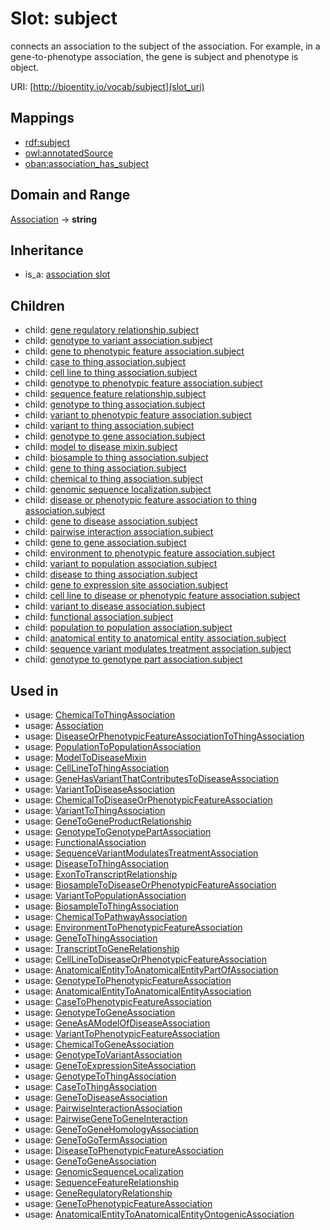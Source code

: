 # Slot: subject


connects an association to the subject of the association. For example, in a gene-to-phenotype association, the gene is subject and phenotype is object.

URI: [http://bioentity.io/vocab/subject](slot_uri)
## Mappings

 * [rdf:subject](http://purl.obolibrary.org/obo/rdf_subject)
 * [owl:annotatedSource](http://purl.obolibrary.org/obo/owl_annotatedSource)
 * [oban:association_has_subject](http://purl.obolibrary.org/obo/oban_association_has_subject)
## Domain and Range

[Association](Association.md) -> **string**
## Inheritance

 *  is_a: [association slot](association_slot.md)
## Children

 *  child: [gene regulatory relationship.subject](gene_regulatory_relationship_subject.md)
 *  child: [genotype to variant association.subject](genotype_to_variant_association_subject.md)
 *  child: [gene to phenotypic feature association.subject](gene_to_phenotypic_feature_association_subject.md)
 *  child: [case to thing association.subject](case_to_thing_association_subject.md)
 *  child: [cell line to thing association.subject](cell_line_to_thing_association_subject.md)
 *  child: [genotype to phenotypic feature association.subject](genotype_to_phenotypic_feature_association_subject.md)
 *  child: [sequence feature relationship.subject](sequence_feature_relationship_subject.md)
 *  child: [genotype to thing association.subject](genotype_to_thing_association_subject.md)
 *  child: [variant to phenotypic feature association.subject](variant_to_phenotypic_feature_association_subject.md)
 *  child: [variant to thing association.subject](variant_to_thing_association_subject.md)
 *  child: [genotype to gene association.subject](genotype_to_gene_association_subject.md)
 *  child: [model to disease mixin.subject](model_to_disease_mixin_subject.md)
 *  child: [biosample to thing association.subject](biosample_to_thing_association_subject.md)
 *  child: [gene to thing association.subject](gene_to_thing_association_subject.md)
 *  child: [chemical to thing association.subject](chemical_to_thing_association_subject.md)
 *  child: [genomic sequence localization.subject](genomic_sequence_localization_subject.md)
 *  child: [disease or phenotypic feature association to thing association.subject](disease_or_phenotypic_feature_association_to_thing_association_subject.md)
 *  child: [gene to disease association.subject](gene_to_disease_association_subject.md)
 *  child: [pairwise interaction association.subject](pairwise_interaction_association_subject.md)
 *  child: [gene to gene association.subject](gene_to_gene_association_subject.md)
 *  child: [environment to phenotypic feature association.subject](environment_to_phenotypic_feature_association_subject.md)
 *  child: [variant to population association.subject](variant_to_population_association_subject.md)
 *  child: [disease to thing association.subject](disease_to_thing_association_subject.md)
 *  child: [gene to expression site association.subject](gene_to_expression_site_association_subject.md)
 *  child: [cell line to disease or phenotypic feature association.subject](cell_line_to_disease_or_phenotypic_feature_association_subject.md)
 *  child: [variant to disease association.subject](variant_to_disease_association_subject.md)
 *  child: [functional association.subject](functional_association_subject.md)
 *  child: [population to population association.subject](population_to_population_association_subject.md)
 *  child: [anatomical entity to anatomical entity association.subject](anatomical_entity_to_anatomical_entity_association_subject.md)
 *  child: [sequence variant modulates treatment association.subject](sequence_variant_modulates_treatment_association_subject.md)
 *  child: [genotype to genotype part association.subject](genotype_to_genotype_part_association_subject.md)
## Used in

 *  usage: [ChemicalToThingAssociation](ChemicalToThingAssociation.md)
 *  usage: [Association](Association.md)
 *  usage: [DiseaseOrPhenotypicFeatureAssociationToThingAssociation](DiseaseOrPhenotypicFeatureAssociationToThingAssociation.md)
 *  usage: [PopulationToPopulationAssociation](PopulationToPopulationAssociation.md)
 *  usage: [ModelToDiseaseMixin](ModelToDiseaseMixin.md)
 *  usage: [CellLineToThingAssociation](CellLineToThingAssociation.md)
 *  usage: [GeneHasVariantThatContributesToDiseaseAssociation](GeneHasVariantThatContributesToDiseaseAssociation.md)
 *  usage: [VariantToDiseaseAssociation](VariantToDiseaseAssociation.md)
 *  usage: [ChemicalToDiseaseOrPhenotypicFeatureAssociation](ChemicalToDiseaseOrPhenotypicFeatureAssociation.md)
 *  usage: [VariantToThingAssociation](VariantToThingAssociation.md)
 *  usage: [GeneToGeneProductRelationship](GeneToGeneProductRelationship.md)
 *  usage: [GenotypeToGenotypePartAssociation](GenotypeToGenotypePartAssociation.md)
 *  usage: [FunctionalAssociation](FunctionalAssociation.md)
 *  usage: [SequenceVariantModulatesTreatmentAssociation](SequenceVariantModulatesTreatmentAssociation.md)
 *  usage: [DiseaseToThingAssociation](DiseaseToThingAssociation.md)
 *  usage: [ExonToTranscriptRelationship](ExonToTranscriptRelationship.md)
 *  usage: [BiosampleToDiseaseOrPhenotypicFeatureAssociation](BiosampleToDiseaseOrPhenotypicFeatureAssociation.md)
 *  usage: [VariantToPopulationAssociation](VariantToPopulationAssociation.md)
 *  usage: [BiosampleToThingAssociation](BiosampleToThingAssociation.md)
 *  usage: [ChemicalToPathwayAssociation](ChemicalToPathwayAssociation.md)
 *  usage: [EnvironmentToPhenotypicFeatureAssociation](EnvironmentToPhenotypicFeatureAssociation.md)
 *  usage: [GeneToThingAssociation](GeneToThingAssociation.md)
 *  usage: [TranscriptToGeneRelationship](TranscriptToGeneRelationship.md)
 *  usage: [CellLineToDiseaseOrPhenotypicFeatureAssociation](CellLineToDiseaseOrPhenotypicFeatureAssociation.md)
 *  usage: [AnatomicalEntityToAnatomicalEntityPartOfAssociation](AnatomicalEntityToAnatomicalEntityPartOfAssociation.md)
 *  usage: [GenotypeToPhenotypicFeatureAssociation](GenotypeToPhenotypicFeatureAssociation.md)
 *  usage: [AnatomicalEntityToAnatomicalEntityAssociation](AnatomicalEntityToAnatomicalEntityAssociation.md)
 *  usage: [CaseToPhenotypicFeatureAssociation](CaseToPhenotypicFeatureAssociation.md)
 *  usage: [GenotypeToGeneAssociation](GenotypeToGeneAssociation.md)
 *  usage: [GeneAsAModelOfDiseaseAssociation](GeneAsAModelOfDiseaseAssociation.md)
 *  usage: [VariantToPhenotypicFeatureAssociation](VariantToPhenotypicFeatureAssociation.md)
 *  usage: [ChemicalToGeneAssociation](ChemicalToGeneAssociation.md)
 *  usage: [GenotypeToVariantAssociation](GenotypeToVariantAssociation.md)
 *  usage: [GeneToExpressionSiteAssociation](GeneToExpressionSiteAssociation.md)
 *  usage: [GenotypeToThingAssociation](GenotypeToThingAssociation.md)
 *  usage: [CaseToThingAssociation](CaseToThingAssociation.md)
 *  usage: [GeneToDiseaseAssociation](GeneToDiseaseAssociation.md)
 *  usage: [PairwiseInteractionAssociation](PairwiseInteractionAssociation.md)
 *  usage: [PairwiseGeneToGeneInteraction](PairwiseGeneToGeneInteraction.md)
 *  usage: [GeneToGeneHomologyAssociation](GeneToGeneHomologyAssociation.md)
 *  usage: [GeneToGoTermAssociation](GeneToGoTermAssociation.md)
 *  usage: [DiseaseToPhenotypicFeatureAssociation](DiseaseToPhenotypicFeatureAssociation.md)
 *  usage: [GeneToGeneAssociation](GeneToGeneAssociation.md)
 *  usage: [GenomicSequenceLocalization](GenomicSequenceLocalization.md)
 *  usage: [SequenceFeatureRelationship](SequenceFeatureRelationship.md)
 *  usage: [GeneRegulatoryRelationship](GeneRegulatoryRelationship.md)
 *  usage: [GeneToPhenotypicFeatureAssociation](GeneToPhenotypicFeatureAssociation.md)
 *  usage: [AnatomicalEntityToAnatomicalEntityOntogenicAssociation](AnatomicalEntityToAnatomicalEntityOntogenicAssociation.md)
